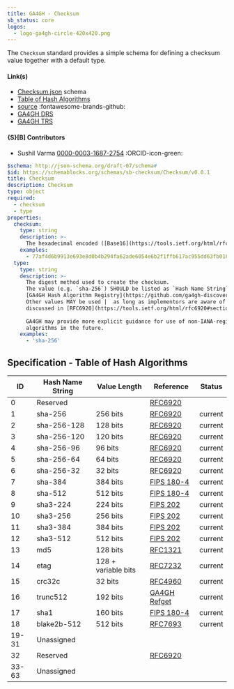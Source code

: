 ```yaml
---
title: GA4GH - Checksum
sb_status: core
logos:
  - logo-ga4gh-circle-420x420.png
---
```


The `Checksum` standard provides a simple schema for defining a checksum value
together with a default type.

<!--more-->

#### Link(s)

* [Checksum.json](/schema_files/json/GA4GH/Checksum.json) schema
* [Table of Hash Algorithms](https://github.com/ga4gh-discovery/ga4gh-checksum/tree/master)
* [source](https://github.com/ga4gh-schemablocks/sb-checksum) :fontawesome-brands-github:
* [GA4GH DRS](https://github.com/ga4gh/data-repository-service-schemas/)
* [GA4GH TRS](https://github.com/ga4gh/tool-registry-service-schemas/)

#### {S}[B] Contributors

* Sushil Varma [0000-0003-1687-2754](https://orcid.org/0000-0003-1687-2754) :ORCID-icon-green:

<!--schema_block_start-->
```yaml
$schema: http://json-schema.org/draft-07/schema#
$id: https://schemablocks.org/schemas/sb-checksum/Checksum/v0.0.1
title: Checksum
description: Checksum
type: object
required:
  - checksum
  - type
properties:
  checksum:
    type: string
    description: >-
      The hexadecimal encoded ([Base16](https://tools.ietf.org/html/rfc4648#section-8)) checksum for the data
    examples:
      - 77af4d6b9913e693e8d0b4b294fa62ade6054e6b2f1ffb617ac955dd63fb0182
  type:
    type: string
    description: >-
      The digest method used to create the checksum.
      The value (e.g. `sha-256`) SHOULD be listed as `Hash Name String` in the 
      [GA4GH Hash Algorithm Registry](https://github.com/ga4gh-discovery/ga4gh-checksum/blob/master/hash-alg.csv).
      Other values MAY be used |  as long as implementors are aware of the issues
      discussed in [RFC6920](https://tools.ietf.org/html/rfc6920#section-9.4).
      
      GA4GH may provide more explicit guidance for use of non-IANA-registered
      algorithms in the future.
    examples:
      - 'sha-256'
```
<!--schema_block_end-->

## Specification - Table of Hash Algorithms

ID | Hash Name String | Value Length | Reference | Status
---|------------------|--------------|-----------|-------
0 | Reserved |  | [RFC6920](http://www.iana.org/go/rfc6920) | 
1 | sha-256 | 256 bits | [RFC6920](http://www.iana.org/go/rfc6920) | current
2 | sha-256-128 | 128 bits | [RFC6920](http://www.iana.org/go/rfc6920) | current
3 | sha-256-120 | 120 bits | [RFC6920](http://www.iana.org/go/rfc6920) | current
4 | sha-256-96 | 96 bits | [RFC6920](http://www.iana.org/go/rfc6920) | current
5 | sha-256-64 | 64 bits | [RFC6920](http://www.iana.org/go/rfc6920) | current
6 | sha-256-32 | 32 bits | [RFC6920](http://www.iana.org/go/rfc6920) | current
7 | sha-384 | 384 bits | [FIPS 180-4](https://dx.doi.org/10.6028/NIST.FIPS.180-4) | current
8 | sha-512 | 512 bits | [FIPS 180-4](https://dx.doi.org/10.6028/NIST.FIPS.180-4) | current
9 | sha3-224 | 224 bits | [FIPS 202](https://dx.doi.org/10.6028/NIST.FIPS.202) | current
10 | sha3-256 | 256 bits | [FIPS 202](https://dx.doi.org/10.6028/NIST.FIPS.202) | current
11 | sha3-384 | 384 bits | [FIPS 202](https://dx.doi.org/10.6028/NIST.FIPS.202) | current
12 | sha3-512 | 512 bits | [FIPS 202](https://dx.doi.org/10.6028/NIST.FIPS.202) | current
13 | md5 | 128 bits | [RFC1321](https://www.ietf.org/rfc/rfc1321.txt) | current
14 | etag | 128 + variable bits | [RFC7232](https://tools.ietf.org/html/rfc7232#section-2.3) | current
15 | crc32c | 32 bits | [RFC4960](https://tools.ietf.org/html/rfc4960#appendix-B) | current
16 | trunc512 | 192 bits | [GA4GH Refget](https://samtools.github.io/hts-specs/refget.html#trunc512-algorithm-details) | current
17 | sha1 | 160 bits | [FIPS 180-4](https://dx.doi.org/10.6028/NIST.FIPS.180-4) | current
18 | blake2b-512 | 512 bits | [RFC7693](https://tools.ietf.org/html/rfc7693) | current
19-31 | Unassigned |  |  | 
32 | Reserved |  | [RFC6920](http://www.iana.org/go/rfc6920) | 
33-63 | Unassigned |  |  | 
